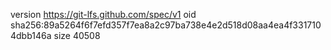 version https://git-lfs.github.com/spec/v1
oid sha256:89a5264f6f7efd357f7ea8a2c97ba738e4e2d518d08aa4ea4f3317104dbb146a
size 40508
